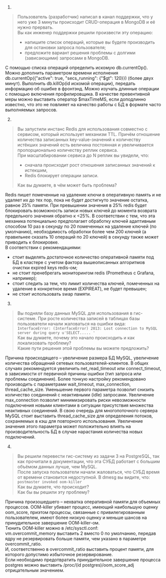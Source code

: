 1.  
> Пользователь (разработчик) написал в канал поддержки, что у него уже 3 минуты происходит CRUD-операция в MongoDB и её нужно прервать.  
> Вы как инженер поддержки решили произвести эту операцию:  
> - напишите список операций, которые вы будете производить для остановки запроса пользователя;
> - предложите вариант решения проблемы с долгими (зависающими) запросами в MongoDB.
  
С помощью списка операций определить искомую db.currentOp(). Можно дополнить параметром времени исполнения db.currentOp({"active": true, "secs_running": {"$gt": 120}}) (более двух минут). Выполнить db.killOp(id искомой операции), передать информацию об ошибке в фронтэнд. Можно изучать длинные операции с помощью включения профилировщика. В качестве превентивной меры можно выставить оператор $maxTimeMS, если доподлинно известно, что это не повлияет на качество работы с БД в формате часто выполняемых запросов.  
    
2.  
> Вы запустили инстанс Redis для использования совместно с сервисом, который использует механизм TTL. Причём отношение количества записанных key-value-значений к количеству истёкших значений есть величина постоянная и увеличивается пропорционально количеству реплик сервиса.  
> При масштабировании сервиса до N реплик вы увидели, что:  
> - сначала происходит рост отношения записанных значений к истекшим,
> - Redis блокирует операции записи.  
>   
> Как вы думаете, в чём может быть проблема?
  
Redis пишет помеченные на удаление ключи в оперативную память и не удаляет их до тех пор, пока не будет достигнуто значение остатка, равное 25% памяти. При превышении значения в 25% redis будет блокировать возможность записи новых ключей до момента возврата предельного значения обратно к <25%. В соответствии с тем, что эта механика потенциально предполагает обработку ключей адаптивным способом 10 раз в секунду по 20 помеченных на удаление ключей (по умолчанию), необходимость обработки более чем 200 ключей (а правильнее сказать 10 операций по 20 ключей) в секунду также может приводить к блокировке.  
В соответствии с рекомендациями:  
-	стоит выделять достаточное количество оперативной памяти под БД в кластере с учетом фактора вышеописанных алгоритмов очистки expired keys redis-ом;
-	не стоит пренебрегать мониторингом redis (Prometheus с Grafana, например);
-	стоит следить за тем, что лимит количества ключей, помеченных на удаление в конкретное время (EXPIREAT), не будет превышен;
-	не стоит использовать swap памяти.
  
3.  
> Вы подняли базу данных MySQL для использования в гис-системе. При росте количества записей в таблицах базы пользователи начали жаловаться на ошибки вида:  
```InterfaceError: (InterfaceError) 2013: Lost connection to MySQL server during query u'SELECT..... ' ```  
> Как вы думаете, почему это начало происходить и как локализовать проблему?  
> Какие пути решения этой проблемы вы можете предложить?  
  
Причина происходящего – увеличение размера БД MySQL, увеличение количества обращений сетевых пользователей-клиентов. В общих случаях рекомендуется увеличить  net_read_timeout или connect_timeout, в зависимости от первичной причины ошибки (тип запроса или проблемы соединения). Более тонкую настройку рекомендовано производить с параметрами wait_timeout, max_connection, thread_cache_size. Уменьшение первого параметра позволит снизить количество соединений с неактивными (idle) запросами. Увеличение max_connection позволит минимизировать риски невозможности подключения новыми клиентами в ситуации присутствия множества неактивных соединений. В свою очередь для многопоточного сервера MySQL стоит выставить thread_cache_size для определения потоков, сохраняемых в кэш для повторного использования. Увеличение значения этого параметра может положительно влиять на производительность БД в случае нарастания количества новых подключений.  
  
4.  
> Вы решили перевести гис-систему из задачи 3 на PostgreSQL, так как прочитали в документации, что эта СУБД работает с большим объёмом данных лучше, чем MySQL.  
> После запуска пользователи начали жаловаться, что СУБД время от времени становится недоступной. В dmesg вы видите, что:  
> ```postmaster invoked oom-killer```  
> Как вы думаете, что происходит?  
> Как бы вы решили эту проблему?  
  
Причина произошедшего – нехватка оперативной памяти для объемных процессов. OOM-killer убивает процесс, имеющий наибольшую оценку oom_score, приэтом процессы, связанные с привилегированным пользователем, имеют более низкую оценку и меньше шансов на принудительное завершение OOM-killer-ом.  
Тюнить OOM-killer можно в /etc/sysctl.conf:  
vm.overcommit_memory выставить 2 вместо 0 по умолчанию, передав ядру не резервировать больше памяти, чем указано в параметре overcommit_ratio.  
И, соответственно в overcommit_ratio выставить процент памяти, для которого допустимо избыточное резервирование.  
Если необходимо предотвратить принудительное завершение процесса postgres можно выставить /proc/(id postgres)/oom_score_adj отрицательным значением.  
